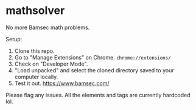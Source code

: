 # mathsolver
No more Bamsec math problems.

Setup:
1. Clone this repo.
2. Go to "Manage Extensions" on Chrome. `chrome://extensions/`
3. Check on "Developer Mode".
4. "Load unpacked" and select the cloned directory saved to your computer locally.
5. Test it out. https://www.bamsec.com/

Please flag any issues. All the elements and tags are currently hardcoded lol.
